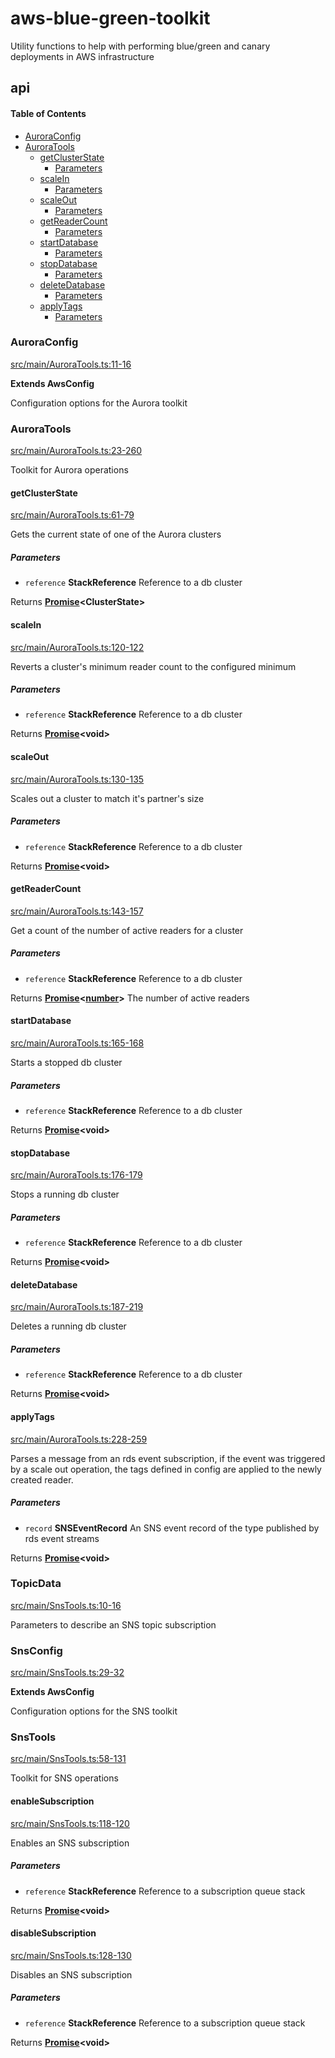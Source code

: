 # aws-blue-green-toolkit

Utility functions to help with performing blue/green and canary deployments in AWS infrastructure

## api

<!-- Generated by documentation.js. Update this documentation by updating the source code. -->

#### Table of Contents

-   [AuroraConfig](#auroraconfig)
-   [AuroraTools](#auroratools)
    -   [getClusterState](#getclusterstate)
        -   [Parameters](#parameters)
    -   [scaleIn](#scalein)
        -   [Parameters](#parameters-1)
    -   [scaleOut](#scaleout)
        -   [Parameters](#parameters-2)
    -   [getReaderCount](#getreadercount)
        -   [Parameters](#parameters-3)
    -   [startDatabase](#startdatabase)
        -   [Parameters](#parameters-4)
    -   [stopDatabase](#stopdatabase)
        -   [Parameters](#parameters-5)
    -   [deleteDatabase](#deletedatabase)
        -   [Parameters](#parameters-6)
    -   [applyTags](#applytags)
        -   [Parameters](#parameters-7)

### AuroraConfig

[src/main/AuroraTools.ts:11-16](https://github.com/bbeesley/aws-blue-green-toolkit/blob/c27d5794307a3b815ee421844657d5916e0b740a/src/main/AuroraTools.ts#L11-L16 "Source code on GitHub")

**Extends AwsConfig**

Configuration options for the Aurora toolkit

### AuroraTools

[src/main/AuroraTools.ts:23-260](https://github.com/bbeesley/aws-blue-green-toolkit/blob/c27d5794307a3b815ee421844657d5916e0b740a/src/main/AuroraTools.ts#L23-L260 "Source code on GitHub")

Toolkit for Aurora operations

#### getClusterState

[src/main/AuroraTools.ts:61-79](https://github.com/bbeesley/aws-blue-green-toolkit/blob/c27d5794307a3b815ee421844657d5916e0b740a/src/main/AuroraTools.ts#L61-L79 "Source code on GitHub")

Gets the current state of one of the Aurora clusters

##### Parameters

-   `reference` **StackReference** Reference to a db cluster

Returns **[Promise](https://developer.mozilla.org/docs/Web/JavaScript/Reference/Global_Objects/Promise)&lt;ClusterState>** 

#### scaleIn

[src/main/AuroraTools.ts:120-122](https://github.com/bbeesley/aws-blue-green-toolkit/blob/c27d5794307a3b815ee421844657d5916e0b740a/src/main/AuroraTools.ts#L120-L122 "Source code on GitHub")

Reverts a cluster's minimum reader count to the configured minimum

##### Parameters

-   `reference` **StackReference** Reference to a db cluster

Returns **[Promise](https://developer.mozilla.org/docs/Web/JavaScript/Reference/Global_Objects/Promise)&lt;void>** 

#### scaleOut

[src/main/AuroraTools.ts:130-135](https://github.com/bbeesley/aws-blue-green-toolkit/blob/c27d5794307a3b815ee421844657d5916e0b740a/src/main/AuroraTools.ts#L130-L135 "Source code on GitHub")

Scales out a cluster to match it's partner's size

##### Parameters

-   `reference` **StackReference** Reference to a db cluster

Returns **[Promise](https://developer.mozilla.org/docs/Web/JavaScript/Reference/Global_Objects/Promise)&lt;void>** 

#### getReaderCount

[src/main/AuroraTools.ts:143-157](https://github.com/bbeesley/aws-blue-green-toolkit/blob/c27d5794307a3b815ee421844657d5916e0b740a/src/main/AuroraTools.ts#L143-L157 "Source code on GitHub")

Get a count of the number of active readers for a cluster

##### Parameters

-   `reference` **StackReference** Reference to a db cluster

Returns **[Promise](https://developer.mozilla.org/docs/Web/JavaScript/Reference/Global_Objects/Promise)&lt;[number](https://developer.mozilla.org/docs/Web/JavaScript/Reference/Global_Objects/Number)>** The number of active readers

#### startDatabase

[src/main/AuroraTools.ts:165-168](https://github.com/bbeesley/aws-blue-green-toolkit/blob/c27d5794307a3b815ee421844657d5916e0b740a/src/main/AuroraTools.ts#L165-L168 "Source code on GitHub")

Starts a stopped db cluster

##### Parameters

-   `reference` **StackReference** Reference to a db cluster

Returns **[Promise](https://developer.mozilla.org/docs/Web/JavaScript/Reference/Global_Objects/Promise)&lt;void>** 

#### stopDatabase

[src/main/AuroraTools.ts:176-179](https://github.com/bbeesley/aws-blue-green-toolkit/blob/c27d5794307a3b815ee421844657d5916e0b740a/src/main/AuroraTools.ts#L176-L179 "Source code on GitHub")

Stops a running db cluster

##### Parameters

-   `reference` **StackReference** Reference to a db cluster

Returns **[Promise](https://developer.mozilla.org/docs/Web/JavaScript/Reference/Global_Objects/Promise)&lt;void>** 

#### deleteDatabase

[src/main/AuroraTools.ts:187-219](https://github.com/bbeesley/aws-blue-green-toolkit/blob/c27d5794307a3b815ee421844657d5916e0b740a/src/main/AuroraTools.ts#L187-L219 "Source code on GitHub")

Deletes a running db cluster

##### Parameters

-   `reference` **StackReference** Reference to a db cluster

Returns **[Promise](https://developer.mozilla.org/docs/Web/JavaScript/Reference/Global_Objects/Promise)&lt;void>** 

#### applyTags

[src/main/AuroraTools.ts:228-259](https://github.com/bbeesley/aws-blue-green-toolkit/blob/c27d5794307a3b815ee421844657d5916e0b740a/src/main/AuroraTools.ts#L228-L259 "Source code on GitHub")

Parses a message from an rds event subscription, if the event was triggered by a scale out
operation, the tags defined in config are applied to the newly created reader.

##### Parameters

-   `record` **SNSEventRecord** An SNS event record of the type published by rds event streams

Returns **[Promise](https://developer.mozilla.org/docs/Web/JavaScript/Reference/Global_Objects/Promise)&lt;void>** 

### TopicData

[src/main/SnsTools.ts:10-16](https://github.com/bbeesley/aws-blue-green-toolkit/blob/dadf93ef67ea3c845f1d3cd785171719e20e6893/src/main/SnsTools.ts#L10-L16 "Source code on GitHub")

Parameters to describe an SNS topic subscription

### SnsConfig

[src/main/SnsTools.ts:29-32](https://github.com/bbeesley/aws-blue-green-toolkit/blob/dadf93ef67ea3c845f1d3cd785171719e20e6893/src/main/SnsTools.ts#L29-L32 "Source code on GitHub")

**Extends AwsConfig**

Configuration options for the SNS toolkit

### SnsTools

[src/main/SnsTools.ts:58-131](https://github.com/bbeesley/aws-blue-green-toolkit/blob/dadf93ef67ea3c845f1d3cd785171719e20e6893/src/main/SnsTools.ts#L58-L131 "Source code on GitHub")

Toolkit for SNS operations

#### enableSubscription

[src/main/SnsTools.ts:118-120](https://github.com/bbeesley/aws-blue-green-toolkit/blob/dadf93ef67ea3c845f1d3cd785171719e20e6893/src/main/SnsTools.ts#L118-L120 "Source code on GitHub")

Enables an SNS subscription

##### Parameters

-   `reference` **StackReference** Reference to a subscription queue stack

Returns **[Promise](https://developer.mozilla.org/docs/Web/JavaScript/Reference/Global_Objects/Promise)&lt;void>** 

#### disableSubscription

[src/main/SnsTools.ts:128-130](https://github.com/bbeesley/aws-blue-green-toolkit/blob/dadf93ef67ea3c845f1d3cd785171719e20e6893/src/main/SnsTools.ts#L128-L130 "Source code on GitHub")

Disables an SNS subscription

##### Parameters

-   `reference` **StackReference** Reference to a subscription queue stack

Returns **[Promise](https://developer.mozilla.org/docs/Web/JavaScript/Reference/Global_Objects/Promise)&lt;void>** 
